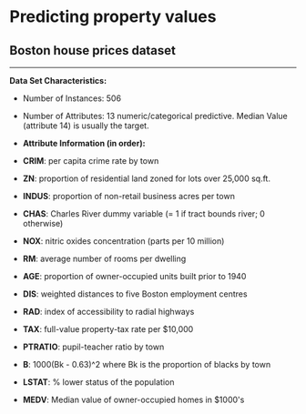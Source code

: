 # Predicting property values

## Boston house prices dataset
---------------------------

**Data Set Characteristics:**  

- Number of Instances: 506 

- Number of Attributes: 13 numeric/categorical predictive. Median Value (attribute 14) is usually the target.

- **Attribute Information (in order):**
- **CRIM**:     per capita crime rate by town
- **ZN**:       proportion of residential land zoned for lots over 25,000 sq.ft.
- **INDUS**:    proportion of non-retail business acres per town
- **CHAS**:     Charles River dummy variable (= 1 if tract bounds river; 0 otherwise)
- **NOX**:      nitric oxides concentration (parts per 10 million)
- **RM**:       average number of rooms per dwelling
- **AGE**:      proportion of owner-occupied units built prior to 1940
- **DIS**:      weighted distances to five Boston employment centres
- **RAD**:      index of accessibility to radial highways
- **TAX**:      full-value property-tax rate per $10,000
- **PTRATIO**:  pupil-teacher ratio by town
- **B**:        1000(Bk - 0.63)^2 where Bk is the proportion of blacks by town
- **LSTAT**:    % lower status of the population
- **MEDV**:     Median value of owner-occupied homes in $1000's